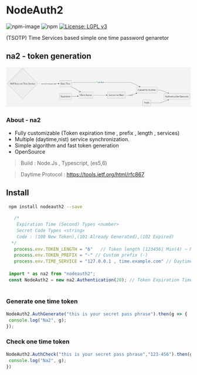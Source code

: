 # NodeAuth2
![npm-image]
![npm](https://img.shields.io/npm/dt/nodeauth2)
[![License: LGPL v3](https://img.shields.io/badge/License-LGPL%20v3-blue.svg)](https://www.gnu.org/licenses/lgpl-3.0)

 (TSOTP) Time Services based simple one time password genaretor 
 
 ## na2 - token generation
![nodeAuth2](https://github.com/Nodeclient/NodeAuth2/raw/master/docs/images/flow.png)


### About - na2
* Fully customizable (Token expiration time , prefix , length , services)
* Multiple (daytime,nist) service synchronization.
* Simple algorithm and fast token generation 
* OpenSource

 > Build            : Node.Js , Typescript, (es5,6)

 > Daytime Protocol : https://tools.ietf.org/html/rfc867

 
## Install 
```bash
 npm install nodeauth2 --save
```
```js
   /* 
    Expiration Time (Second) Types <number>
    Secret Code Types <string> 
    Code : (100 New Token),(101 Already Generated),(102 Expired)
  */
   process.env.TOKEN_LENGTH = "6"   // Token length [123456] Min(4) ~ Max(32)
   process.env.TOKEN_PREFIX = "-" // Custom prefix (-)
   process.env.TIME_SERVICE = "127.0.0.1 , time.example.com" // Daytime services list -> https://tf.nist.gov/tf-cgi/servers.cgi
    
 import * as na2 from "nodeauth2";
 const NodeAuth2 = new na2.Authentication(20); // Token Expiration Time 20 sec
 
```
### Generate one time token
```js
NodeAuth2.AuthGenerate("this is your secret pass phrase").then(g => {
 console.log("Na2", g);
}); 
```

### Check one time token 
```js
NodeAuth2.AuthCheck("this is your secret pass phrase","123-456").then(g=>{
 console.log("Na2", g);
}) 
``` 


   [npm-image]: https://img.shields.io/npm/v/nodeauth2.svg?style=flat 
   [npm-url]: https://npmjs.org/package/nodeauth2 
